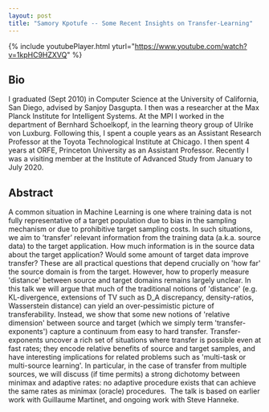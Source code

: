 ```yaml
---
layout: post
title: "Samory Kpotufe -- Some Recent Insights on Transfer-Learning"
---
```


{% include youtubePlayer.html yturl="https://www.youtube.com/watch?v=1kpHC9HZXVQ" %}

## Bio

I graduated (Sept 2010) in Computer Science at the University of California, San Diego, advised by Sanjoy Dasgupta. I then was a researcher at the Max Planck Institute for Intelligent Systems. At the MPI I worked in the department of Bernhard Schoelkopf, in the learning theory group of Ulrike von Luxburg. Following this, I spent a couple years as an Assistant Research Professor at the Toyota Technological Institute at Chicago. I then spent 4 years at ORFE, Princeton University as an Assistant Professor. Recently I was a visiting member at the Institute of Advanced Study from January to July 2020.

## Abstract

A common situation in Machine Learning is one where training data is not fully representative of a target population due to bias in the sampling mechanism or due to prohibitive target sampling costs. In such situations, we aim to ’transfer’ relevant information from the training data (a.k.a. source data) to the target application. How much information is in the source data about the target application? Would some amount of target data improve transfer? These are all practical questions that depend crucially on 'how far' the source domain is from the target. However, how to properly measure 'distance' between source and target domains remains largely unclear. In this talk we will argue that much of the traditional notions of 'distance' (e.g. KL-divergence, extensions of TV such as D_A discrepancy, density-ratios, Wasserstein distance) can yield an over-pessimistic picture of transferability. Instead, we show that some new notions of 'relative dimension' between source and target (which we simply term 'transfer-exponents') capture a continuum from easy to hard transfer. Transfer-exponents uncover a rich set of situations where transfer is possible even at fast rates; they encode relative benefits of source and target samples, and have interesting implications for related problems such as 'multi-task or multi-source learning'. In particular, in the case of transfer from multiple sources, we will discuss (if time permits) a strong dichotomy between minimax and adaptive rates: no adaptive procedure exists that can achieve the same rates as minimax (oracle) procedures.  The talk is based on earlier work with Guillaume Martinet, and ongoing work with Steve Hanneke.
